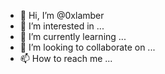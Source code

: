 - 👋 Hi, I’m @0xlamber
- 👀 I’m interested in ...
- 🌱 I’m currently learning ...
- 💞️ I’m looking to collaborate on ...
- 📫 How to reach me ...

<!---
0xlamber/0xlamber is a ✨ special ✨ repository because its `README.md` (this file) appears on your GitHub profile.
You can click the Preview link to take a look at your changes.
--->
